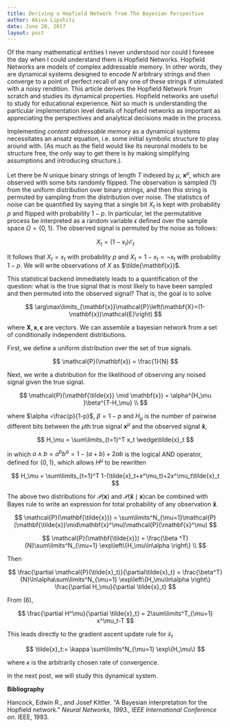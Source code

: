 ```yaml
---
title: Deriving a Hopfield Network from The Bayesian Perspective
author: Akiva Lipshitz
date: June 28, 2017
layout: post
---
```


Of the many mathematical entities I never understood nor could I foresee the day when I could understand them is Hopfield Networks. Hopfield Networks are models of complex addressable memory. In other words, they are dynamical systems designed to encode $N$ arbitrary strings and then converge to a point of perfect recall of any one of these strings if stimulated with a noisy rendition. This article derives the Hopfield Network from scratch and studies its dynamical properties. Hopfield networks are useful to study for educational experience. Not so much is understanding the particular implementation level details of hopfield networks as important as appreciating the perspectives and analytical decisions made in the process. 

Implementing  *content addressable memory*  as a dynamical systems necessitates an ansatz equation, i.e. some initial symbolic structure to play around with. (As much as the field would like its neuronal models to be structure free, the only way to get there is by making simplifying assumptions and introducing structure.). 

Let there be $N$ unique binary strings of length $T$ indexed by $\mu$,  $\mathbf{x}^\mu$, which are observed with some bits randomly flipped. The observation is sampled (1) from the uniform distribution over binary strings, and then this string is permuted by sampling from the distribution over noise. The statistics of noise can be quantified by saying that a single bit $X_t$ is kept with probability $p$ and flipped with probability $1-p$. In particular, let the permutatitive process be interpreted as a random variable $\epsilon$ defined over the sample space $\Omega = \{0, 1\}$. The observed signal is permuted by the noise as follows:

$$
X_t = (1-x_t)\mathcal{E}_t
$$

It follows that $X_t = x_t$ with probability $p$ and $X_t= 1-x_t = \neg x_t$ with probability $1-p$. We will write observations of $X$ as $\tilde{\mathbf{x}}$. 

This statistical backend immediately leads to a quantification of the question: what is the true signal that is most likely to have been sampled and then permuted into the observed signal? That is, the goal is to solve 

$$
\arg\max\limits_{\mathbf{x}}\mathcal{P}\left(\mathbf{X}=(1-\mathbf{x})\mathcal{E}\right)
$$

where $\mathbf{X}, \mathbf{x}, \mathbf{\epsilon}$ are vectors. We can assemble a bayesian network from a set of conditionally independent distributions. 

First, we define a uniform distribution over the set of true signals. 

$$
\mathcal{P}(\mathbf{x}) = \frac{1}{N}
$$

Next, we write a distribution for the likelihood of observing any noised signal given the true signal. 

$$
\mathcal{P}(\mathbf{\tilde{x}} \mid \mathbf{x}) =  \alpha^{H_\mu }\beta^{T-H_\mu} \\
$$

where $\alpha =\frac{p}{1-p}$, $\beta = 1-p$  and $H_\mu$ is the number of pairwise different bits between the $\mu$th true signal $\mathbf{x}^\mu$ and the observed signal $\mathbf{\tilde{x}}$, 

$$
H_\mu = \sum\limits_{t=1}^T x_t \wedge\tilde{x}_t
$$

in which  $a \wedge b= a^bb^a = 1-(a+b)+2ab$ is the logical $\text{AND}$ operator, defined for $\{0, 1\}$, which allows $H^\mu$ to be rewritten

$$
H_\mu = \sum\limits_{t=1}^T 1-(\tilde{x}_t+x^\mu_t)+2x^\mu_t\tilde{x}_t
$$

The above two distributions for $\mathcal{P}(\mathbf{x})​$ and $\mathcal{P}(\mathbf{\tilde{x}} \mid \mathbf{x}) ​$ can be combined with Bayes rule to write an expression for total probability of  any observation $\mathbf{\tilde{x}}​$. 

$$
\mathcal{P}(\mathbf{\tilde{x}}) = \sum\limits^N_{\mu=1}\mathcal{P}(\mathbf{\tilde{x}}\mid\mathbf{x}^\mu)\mathcal{P}(\mathbf{x}^\mu)
$$

$$
\mathcal{P}(\mathbf{\tilde{x}}) = \frac{\beta ^T}{N}\sum\limits^N_{\mu=1} \exp\left\{H_\mu\ln\alpha \right\} \\
$$

Then

$$
\frac{\partial \mathcal{P}(\tilde{x}_t)}{\partial\tilde{x}_t} = \frac{\beta^T}{N}\ln\alpha\sum\limits^N_{\mu=1} \exp\left\{H_\mu\ln\alpha \right\} \frac{\partial H_\mu}{\partial \tilde{x}_t}
$$

From (6), 
     
$$
\frac{\partial H^\mu}{\partial \tilde{x}_t} = 2\sum\limits^T_{\mu=1} x^\mu_t-T
$$

This leads directly to the gradient ascent update rule for $\tilde{x}_t$

$$
\tilde{x}_t:= \kappa \sum\limits^N_{\mu=1} \exp\{H_\mu\}
$$

where $\kappa$ is the arbitrarily chosen rate of convergence. 

In the next post, we will study this dynamical system. 



**Bibliography** 

Hancock, Edwin R., and Josef Kittler. "A Bayesian interpretation for the Hopfield network." *Neural Networks, 1993., IEEE International Conference on*. IEEE, 1993.
